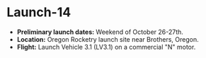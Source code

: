 # Launch-14

- **Preliminary launch dates:** Weekend of October 26-27th.
- **Location:** Oregon Rocketry launch site near Brothers, Oregon.
- **Flight:** Launch Vehicle 3.1 (LV3.1) on a commercial "N" motor.
